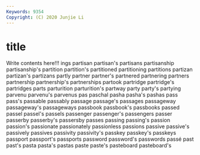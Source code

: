```yaml
---
Keywords: 9354
Copyright: (C) 2020 Junjie Li
---
```


# title

Write contents here!!!
ings
partisan 
partisan's 
partisans 
partisanship 
partisanship's 
partition 
partition's 
partitioned 
partitioning 
partitions
partizan 
partizan's 
partizans 
partly 
partner 
partner's 
partnered 
partnering 
partners 
partnership
partnership's 
partnerships 
partook 
partridge 
partridge's 
partridges 
parts 
parturition 
parturition's 
partway
party 
party's 
partying 
parvenu 
parvenu's 
parvenus 
pas 
paschal 
pasha 
pasha's
pashas 
pass 
pass's 
passable 
passably 
passage 
passage's 
passages 
passageway 
passageway's
passageways 
passbook 
passbook's 
passbooks 
passed 
passel 
passel's 
passels 
passenger 
passenger's
passengers 
passer 
passerby 
passerby's 
passersby 
passes 
passing 
passing's 
passion 
passion's
passionate 
passionately 
passionless 
passions 
passive 
passive's 
passively 
passives 
passivity 
passivity's
passkey 
passkey's 
passkeys 
passport 
passport's 
passports 
password 
password's 
passwords 
passé
past 
past's 
pasta 
pasta's 
pastas 
paste 
paste's 
pasteboard 
pasteboard's 
